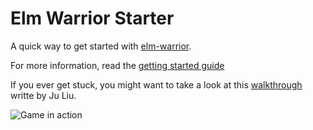 # Elm Warrior Starter

A quick way to get started with [elm-warrior](https://package.elm-lang.org/packages/robinheghan/elm-warrior/latest/).

For more information, read the [getting started guide](https://dev.to/skinney/getting-started-with-elm-warrior-5b2n)

If you ever get stuck, you might want to take a look at this [walkthrough](https://juliu.is/elm-warrior-walkthrough/) writte by Ju Liu.

![Game in action](https://github.com/robinheghan/elm-warrior-starter/blob/master/screen.png?raw=true)

